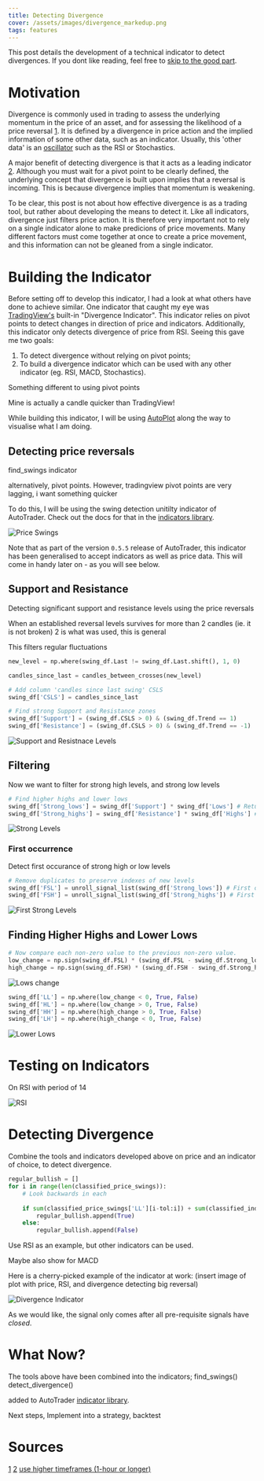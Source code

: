 ```yaml
---
title: Detecting Divergence
cover: /assets/images/divergence_markedup.png
tags: features
---
```



This post details the development of a technical indicator to detect divergences.
If you dont like reading, feel free to [skip to the good part](#detecting-divergence).


# Motivation
Divergence is commonly used in trading to assess the underlying momentum in the price of an asset, and for 
assessing the likelihood of a price reversal [1](https://www.investopedia.com/terms/d/divergence.asp).
It is defined by a divergence in price action and the implied information of some other data, such as an 
indicator. Usually, this 'other data' is an [oscillator](https://www.investopedia.com/terms/o/oscillator.asp)
such as the RSI or Stochastics. 

A major benefit of detecting divergence is that it acts as a leading indicator 
[2](https://www.flowbank.com/en/research/how-to-trade-divergence-with-technical-indicators). Although you must
wait for a pivot point to be clearly defined, the underlying concept that divergence is built upon implies that
a reversal is incoming. This is because divergence implies that momentum is weakening. 

To be clear, this post is not about how effective divergence is as a trading tool, but rather about developing 
the means to detect it. Like all indicators, divergence just filters price action. It is therefore very important 
not to rely on a single indicator alone to make predicions of price movements. Many different factors must come 
together at once to create a price movement, and this information can not be gleaned from a single indicator.


# Building the Indicator
Before setting off to develop this indicator, I had a look at what others have done to achieve similar. One 
indicator that caught my eye was [TradingView's](https://www.tradingview.com/) built-in "Divergence Indicator".
This indicator relies on pivot points to detect changes in direction of price and indicators. Additionally,
this indicator only detects divergence of price from RSI. Seeing this gave me two goals:
1. To detect divergence without relying on pivot points;
2. To build a divergence indicator which can be used with any other indicator (eg. RSI, MACD, Stochastics).


Something different to using pivot points

Mine is actually a candle quicker than TradingView! 



While building this indicator, I will be using [AutoPlot](../docs/autoplot) along the way to visualise what I am 
doing.

## Detecting price reversals

find_swings indicator

alternatively, pivot points. However, tradingview pivot points are very lagging, 
i want something quicker

To do this, I will be using the swing detection unitilty indicator of AutoTrader. Check out the docs for that 
in the [indicators library](../docs/indicators#price-swing-detection).

![Price Swings](/AutoTrader/assets/divergence-blog/price-swings-trend.png "Price Swings")

Note that as part of the version `0.5.5` release of AutoTrader, this indicator has been generalised to accept 
indicators as well as price data. This will come in handy later on - as you will see below.


## Support and Resistance

Detecting significant support and resistance levels using the price reversals

When an established reversal levels survives for more than 2 candles 
(ie. it is not broken)
2 is what was used, this is general

This filters regular fluctuations


```py
new_level = np.where(swing_df.Last != swing_df.Last.shift(), 1, 0)

candles_since_last = candles_between_crosses(new_level)

# Add column 'candles since last swing' CSLS
swing_df['CSLS'] = candles_since_last

# Find strong Support and Resistance zones
swing_df['Support'] = (swing_df.CSLS > 0) & (swing_df.Trend == 1)
swing_df['Resistance'] = (swing_df.CSLS > 0) & (swing_df.Trend == -1)
```

![Support and Resistnace Levels](/AutoTrader/assets/divergence-blog/support-resistance.png "Support and Resistnace Levels")


## Filtering

Now we want to filter for strong high levels, and strong low levels

```py
# Find higher highs and lower lows
swing_df['Strong_lows'] = swing_df['Support'] * swing_df['Lows'] # Returns high values when there is a strong support
swing_df['Strong_highs'] = swing_df['Resistance'] * swing_df['Highs'] # Returns high values when there is a strong support
```

![Strong Levels](/AutoTrader/assets/divergence-blog/strong-levels.png "Strong Levels")


### First occurrence
Detect first occurance of strong high or low levels



```py
# Remove duplicates to preserve indexes of new levels
swing_df['FSL'] = unroll_signal_list(swing_df['Strong_lows']) # First of new strong lows
swing_df['FSH'] = unroll_signal_list(swing_df['Strong_highs']) # First of new strong highs
```

![First Strong Levels](/AutoTrader/assets/divergence-blog/fsl.png "First Strong Levels")


## Finding Higher Highs and Lower Lows




```py
# Now compare each non-zero value to the previous non-zero value.
low_change = np.sign(swing_df.FSL) * (swing_df.FSL - swing_df.Strong_lows.replace(to_replace=0, method='ffill').shift())
high_change = np.sign(swing_df.FSH) * (swing_df.FSH - swing_df.Strong_highs.replace(to_replace=0, method='ffill').shift())
```



![Lows change](/AutoTrader/assets/divergence-blog/lows-change.png "Lows change")



```py
swing_df['LL'] = np.where(low_change < 0, True, False)
swing_df['HL'] = np.where(low_change > 0, True, False)
swing_df['HH'] = np.where(high_change > 0, True, False)
swing_df['LH'] = np.where(high_change < 0, True, False)
```

![Lower Lows](/AutoTrader/assets/divergence-blog/lower-low.png "Lower Lows")



# Testing on Indicators

On RSI with period of 14

![RSI](/AutoTrader/assets/divergence-blog/rsi-swings.png "RSI")



# Detecting Divergence


Combine the tools and indicators developed above on price and an indicator of choice, to detect 
divergence. 


```py
regular_bullish = []
for i in range(len(classified_price_swings)):
    # Look backwards in each
    
    if sum(classified_price_swings['LL'][i-tol:i]) + sum(classified_indicator_swings['HL'][i-tol:i]) > 1:
        regular_bullish.append(True)
    else:
        regular_bullish.append(False)
```


Use RSI as an example, but other indicators can be used.

Maybe also show for MACD


Here is a cherry-picked example of the indicator at work:
(insert image of plot with price, RSI, and divergence detecting big reversal)

![Divergence Indicator](/AutoTrader/assets/images/divergence_markedup.png "Divergence Indicator")


As we would like, the signal only comes after all pre-requisite signals have *closed*.



# What Now?

The tools above have been combined into the indicators;
find_swings()
detect_divergence()

added to AutoTrader [indicator library](../docs/indicators).


Next steps,
Implement into a strategy, backtest



# Sources
[1](https://www.investopedia.com/terms/d/divergence.asp)
[2](https://www.flowbank.com/en/research/how-to-trade-divergence-with-technical-indicators)
[use higher timeframes (1-hour or longer)](https://www.babypips.com/learn/forex/9-rules-for-trading-divergences)

